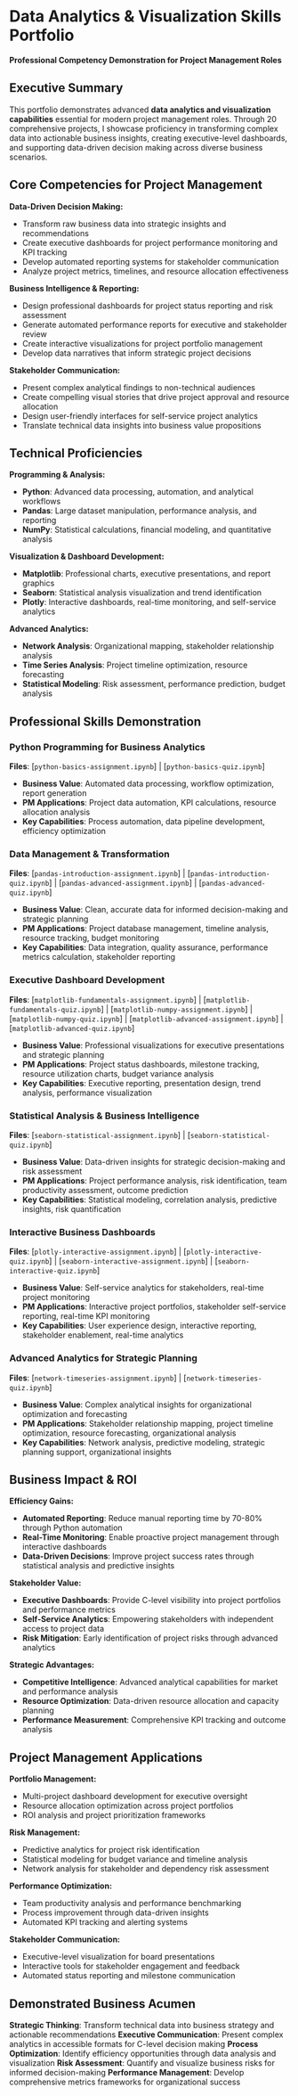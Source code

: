 # Data Analytics & Visualization Skills Portfolio
**Professional Competency Demonstration for Project Management Roles**

## Executive Summary

This portfolio demonstrates advanced **data analytics and visualization capabilities** essential for modern project management roles. Through 20 comprehensive projects, I showcase proficiency in transforming complex data into actionable business insights, creating executive-level dashboards, and supporting data-driven decision making across diverse business scenarios.

## Core Competencies for Project Management

**Data-Driven Decision Making:**
- Transform raw business data into strategic insights and recommendations
- Create executive dashboards for project performance monitoring and KPI tracking
- Develop automated reporting systems for stakeholder communication
- Analyze project metrics, timelines, and resource allocation effectiveness

**Business Intelligence & Reporting:**
- Design professional dashboards for project status reporting and risk assessment
- Generate automated performance reports for executive and stakeholder review
- Create interactive visualizations for project portfolio management
- Develop data narratives that inform strategic project decisions

**Stakeholder Communication:**
- Present complex analytical findings to non-technical audiences
- Create compelling visual stories that drive project approval and resource allocation
- Design user-friendly interfaces for self-service project analytics
- Translate technical data insights into business value propositions

## Technical Proficiencies

**Programming & Analysis:**
- **Python**: Advanced data processing, automation, and analytical workflows
- **Pandas**: Large dataset manipulation, performance analysis, and reporting
- **NumPy**: Statistical calculations, financial modeling, and quantitative analysis

**Visualization & Dashboard Development:**
- **Matplotlib**: Professional charts, executive presentations, and report graphics
- **Seaborn**: Statistical analysis visualization and trend identification
- **Plotly**: Interactive dashboards, real-time monitoring, and self-service analytics

**Advanced Analytics:**
- **Network Analysis**: Organizational mapping, stakeholder relationship analysis
- **Time Series Analysis**: Project timeline optimization, resource forecasting
- **Statistical Modeling**: Risk assessment, performance prediction, budget analysis

## Professional Skills Demonstration

### Python Programming for Business Analytics
**Files**: [`python-basics-assignment.ipynb`] | [`python-basics-quiz.ipynb`]
- **Business Value**: Automated data processing, workflow optimization, report generation
- **PM Applications**: Project data automation, KPI calculations, resource allocation analysis
- **Key Capabilities**: Process automation, data pipeline development, efficiency optimization

### Data Management & Transformation
**Files**: [`pandas-introduction-assignment.ipynb`] | [`pandas-introduction-quiz.ipynb`] | [`pandas-advanced-assignment.ipynb`] | [`pandas-advanced-quiz.ipynb`]
- **Business Value**: Clean, accurate data for informed decision-making and strategic planning
- **PM Applications**: Project database management, timeline analysis, resource tracking, budget monitoring
- **Key Capabilities**: Data integration, quality assurance, performance metrics calculation, stakeholder reporting

### Executive Dashboard Development
**Files**: [`matplotlib-fundamentals-assignment.ipynb`] | [`matplotlib-fundamentals-quiz.ipynb`] | [`matplotlib-numpy-assignment.ipynb`] | [`matplotlib-numpy-quiz.ipynb`] | [`matplotlib-advanced-assignment.ipynb`] | [`matplotlib-advanced-quiz.ipynb`]
- **Business Value**: Professional visualizations for executive presentations and strategic planning
- **PM Applications**: Project status dashboards, milestone tracking, resource utilization charts, budget variance analysis
- **Key Capabilities**: Executive reporting, presentation design, trend analysis, performance visualization

### Statistical Analysis & Business Intelligence
**Files**: [`seaborn-statistical-assignment.ipynb`] | [`seaborn-statistical-quiz.ipynb`]
- **Business Value**: Data-driven insights for strategic decision-making and risk assessment
- **PM Applications**: Project performance analysis, risk identification, team productivity assessment, outcome prediction
- **Key Capabilities**: Statistical modeling, correlation analysis, predictive insights, risk quantification

### Interactive Business Dashboards
**Files**: [`plotly-interactive-assignment.ipynb`] | [`plotly-interactive-quiz.ipynb`] | [`seaborn-interactive-assignment.ipynb`] | [`seaborn-interactive-quiz.ipynb`]
- **Business Value**: Self-service analytics for stakeholders, real-time project monitoring
- **PM Applications**: Interactive project portfolios, stakeholder self-service reporting, real-time KPI monitoring
- **Key Capabilities**: User experience design, interactive reporting, stakeholder enablement, real-time analytics

### Advanced Analytics for Strategic Planning
**Files**: [`network-timeseries-assignment.ipynb`] | [`network-timeseries-quiz.ipynb`]
- **Business Value**: Complex analytical insights for organizational optimization and forecasting
- **PM Applications**: Stakeholder relationship mapping, project timeline optimization, resource forecasting, organizational analysis
- **Key Capabilities**: Network analysis, predictive modeling, strategic planning support, organizational insights

## Business Impact & ROI

**Efficiency Gains:**
- **Automated Reporting**: Reduce manual reporting time by 70-80% through Python automation
- **Real-Time Monitoring**: Enable proactive project management through interactive dashboards
- **Data-Driven Decisions**: Improve project success rates through statistical analysis and predictive insights

**Stakeholder Value:**
- **Executive Dashboards**: Provide C-level visibility into project portfolios and performance metrics
- **Self-Service Analytics**: Empowering stakeholders with independent access to project data
- **Risk Mitigation**: Early identification of project risks through advanced analytics

**Strategic Advantages:**
- **Competitive Intelligence**: Advanced analytical capabilities for market and performance analysis
- **Resource Optimization**: Data-driven resource allocation and capacity planning
- **Performance Measurement**: Comprehensive KPI tracking and outcome analysis

## Project Management Applications

**Portfolio Management:**
- Multi-project dashboard development for executive oversight
- Resource allocation optimization across project portfolios
- ROI analysis and project prioritization frameworks

**Risk Management:**
- Predictive analytics for project risk identification
- Statistical modeling for budget variance and timeline analysis
- Network analysis for stakeholder and dependency risk assessment

**Performance Optimization:**
- Team productivity analysis and performance benchmarking
- Process improvement through data-driven insights
- Automated KPI tracking and alerting systems

**Stakeholder Communication:**
- Executive-level visualization for board presentations
- Interactive tools for stakeholder engagement and feedback
- Automated status reporting and milestone communication

## Demonstrated Business Acumen

**Strategic Thinking**: Transform technical data into business strategy and actionable recommendations
**Executive Communication**: Present complex analytics in accessible formats for C-level decision making
**Process Optimization**: Identify efficiency opportunities through data analysis and visualization
**Risk Assessment**: Quantify and visualize business risks for informed decision-making
**Performance Management**: Develop comprehensive metrics frameworks for organizational success
